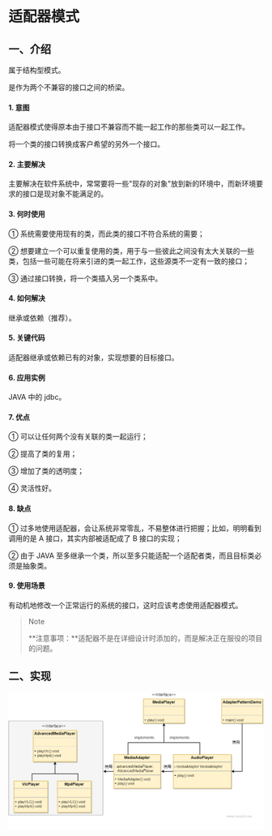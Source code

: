 # 适配器模式

## 一、介绍

属于结构型模式。

是作为两个不兼容的接口之间的桥梁。

#### 1. 意图

适配器模式使得原本由于接口不兼容而不能一起工作的那些类可以一起工作。

将一个类的接口转换成客户希望的另外一个接口。

#### 2. 主要解决

主要解决在软件系统中，常常要将一些"现存的对象"放到新的环境中，而新环境要求的接口是现对象不能满足的。

#### 3. 何时使用

① 系统需要使用现有的类，而此类的接口不符合系统的需要；

② 想要建立一个可以重复使用的类，用于与一些彼此之间没有太大关联的一些类，包括一些可能在将来引进的类一起工作，这些源类不一定有一致的接口；

③ 通过接口转换，将一个类插入另一个类系中。

#### 4. 如何解决

继承或依赖（推荐）。

#### 5. 关键代码

适配器继承或依赖已有的对象，实现想要的目标接口。

#### 6. 应用实例

JAVA 中的 jdbc。

#### 7. 优点

① 可以让任何两个没有关联的类一起运行；

② 提高了类的复用；

③ 增加了类的透明度；

④ 灵活性好。

#### 8. 缺点

① 过多地使用适配器，会让系统非常零乱，不易整体进行把握；比如，明明看到调用的是 A 接口，其实内部被适配成了 B 接口的实现；

② 由于 JAVA 至多继承一个类，所以至多只能适配一个适配者类，而且目标类必须是抽象类。

#### 9. 使用场景

有动机地修改一个正常运行的系统的接口，这时应该考虑使用适配器模式。

> Note
>
> **注意事项：**适配器不是在详细设计时添加的，而是解决正在服役的项目的问题。

## 二、实现

![适配器模式的 UML 图](适配器模式.assets/20210223-adapter.png)